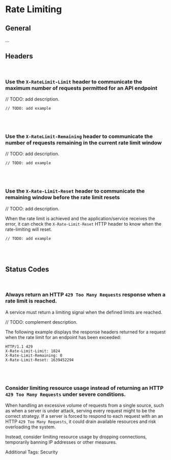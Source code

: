 # Rate Limiting


## General

...


## Headers
<br>


### Use the `X-RateLimit-Limit` header to communicate the maximum number of requests permitted for an API endpoint

// TODO: add description.

```http
// TODO: add example
```

<br><br>


### Use the `X-RateLimit-Remaining` header to communicate the number of requests remaining in the current rate limit window

// TODO: add description.

```http
// TODO: add example
```

<br><br>


### Use the `X-Rate-Limit-Reset` header to communicate the remaining window before the rate limit resets

// TODO: add description.

When the rate limit is achieved and the application/service receives the error, it can check the `X-Rate-Limit-Reset` HTTP header to
know when the rate-limiting will reset.

```http
// TODO: add example
```

<br><br>


## Status Codes
<br>


### Always return an HTTP `429 Too Many Requests` response when a rate limit is reached.

A service must return a limiting signal when the defined limits are reached.

// TODO: complement description.

The following example displays the response headers returned for a request when the rate limit for an endpoint has been exceeded:

```http
HTTP/1.1 429
X-Rate-Limit-Limit: 1024
X-Rate-Limit-Remaining: 0
X-Rate-Limit-Reset: 1639452294
```

<br><br>


### Consider limiting resource usage instead of returning an HTTP `429 Too Many Requests` under severe conditions.

When handling an excessive volume of requests from a single source, such as when a server is under attack, serving every request
might to be the correct strategy. If a server is forced to respond to each request with an an HTTP `429 Too Many Requests`, it
could drain available resources and risk overloading the system.

Instead, consider limiting resource usage by dropping connections, temporarily banning IP addresses or other measures.

Additional Tags: Security
<br><br>
